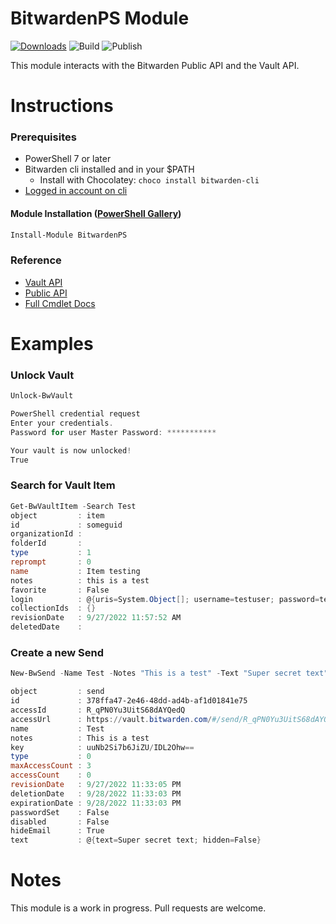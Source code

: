 # BitwardenPS Module
[![Downloads]][Gallery] ![Build] ![Publish]

<!-- References -->
[Downloads]: https://img.shields.io/powershellgallery/dt/BitwardenPS
[Gallery]: https://www.powershellgallery.com/packages/BitwardenPS/
[Build]: https://img.shields.io/github/actions/workflow/status/johnduprey/BitwardenPS/psscriptanalyzer.yml?branch=main&label=PSScriptAnalyzer
[Publish]: https://github.com/johnduprey/BitwardenPS/actions/workflows/publish.yml/badge.svg

This module interacts with the Bitwarden Public API and the Vault API.

# Instructions

### Prerequisites

- PowerShell 7 or later
- Bitwarden cli installed and in your $PATH
  - Install with Chocolatey: `choco install bitwarden-cli`
- [Logged in account on cli](https://bitwarden.com/help/cli/#log-in)

#### Module Installation ([PowerShell Gallery](https://www.powershellgallery.com/packages/BitwardenPS))

```powershell
Install-Module BitwardenPS
```

### Reference

- [Vault API](https://bitwarden.com/help/vault-management-api/)
- [Public API](https://bitwarden.com/help/api/)
- [Full Cmdlet Docs](/Docs/)

# Examples

### Unlock Vault

```powershell
Unlock-BwVault

PowerShell credential request
Enter your credentials.
Password for user Master Password: ***********

Your vault is now unlocked!
True
```

### Search for Vault Item

```powershell
Get-BwVaultItem -Search Test
object         : item
id             : someguid
organizationId :
folderId       :
type           : 1
reprompt       : 0
name           : Item testing
notes          : this is a test
favorite       : False
login          : @{uris=System.Object[]; username=testuser; password=test; totp=JBSWY3DPEHPK3PXP; passwordRevisionDate=}
collectionIds  : {}
revisionDate   : 9/27/2022 11:57:52 AM
deletedDate    :
```

### Create a new Send

```powershell
New-BwSend -Name Test -Notes "This is a test" -Text "Super secret text" -Days 1 -HideEmail

object         : send
id             : 378ffa47-2e46-48dd-ad4b-af1d01841e75
accessId       : R_qPN0Yu3UitS68dAYQedQ
accessUrl      : https://vault.bitwarden.com/#/send/R_qPN0Yu3UitS68dAYQedQ/uuNb2Si7b6JiZU_IDL2Ohw
name           : Test
notes          : This is a test
key            : uuNb2Si7b6JiZU/IDL2Ohw==
type           : 0
maxAccessCount : 3
accessCount    : 0
revisionDate   : 9/27/2022 11:33:05 PM
deletionDate   : 9/28/2022 11:33:03 PM
expirationDate : 9/28/2022 11:33:03 PM
passwordSet    : False
disabled       : False
hideEmail      : True
text           : @{text=Super secret text; hidden=False}

```

# Notes

This module is a work in progress. Pull requests are welcome.


